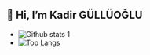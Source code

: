 ## 👋 Hi, I’m Kadir GÜLLÜOĞLU

- ![Github stats 1](https://github-readme-stats.vercel.app/api?username=kadirgulluoglu&show_icons=true&theme=gradient) 
- [![Top Langs](https://github-readme-stats.vercel.app/api/top-langs/?username=kadirgulluoglu&layout=compact)](https://github.com/anuraghazra/github-readme-stats)
<!---
kadirgulluoglu/kadirgulluoglu is a ✨ special ✨ repository because its `README.md` (this file) appears on your GitHub profile.
You can click the Preview link to take a look at your changes.
--->
